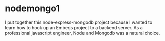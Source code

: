 nodemongo1
==========

I put together this node-express-mongodb project because I wanted to learn how to hook up an Emberjs project to a backend server. As a professional javascript engineer, Node and Mongodb was a natural choice.
